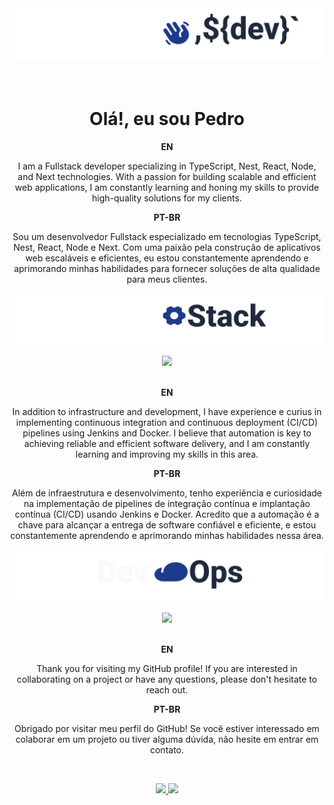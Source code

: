 
<img src="img/hiThere.png">



</a>
</div>
<div align="center" >
</br></br>
<h1 style="border-bottom: none" align="center"> Olá!, eu sou <strong style="border-bottom: none">Pedro</strong></h1>
<div   align="center">



**EN**
<p> I am a Fullstack developer specializing in TypeScript, Nest, React, Node, and Next technologies. With a passion for building scalable and efficient web applications, I am constantly learning and honing my skills to provide high-quality solutions for my clients.</p>

**PT-BR**
<p> Sou um desenvolvedor Fullstack especializado em tecnologias TypeScript, Nest, React, Node e Next. Com uma paixão pela construção de aplicativos web escaláveis e eficientes, eu estou constantemente aprendendo e aprimorando minhas habilidades para fornecer soluções de alta qualidade para meus clientes.</p>
<img src="img/techStack.png">

<p align="center">
  <a href="#">
   <img src="https://skillicons.dev/icons?i=javascript,typescript,python,nestjs,md,express,nodejs,lua,react,nextjs&perline=5" />
</br></br>
  </a>
</p>

**EN**
<p> In addition to infrastructure and development, I have experience e curius in implementing continuous integration and continuous deployment (CI/CD) pipelines using Jenkins and Docker. I believe that automation is key to achieving reliable and efficient software delivery, and I am constantly learning and improving my skills in this area.</p>
 
**PT-BR**
<p> Além de infraestrutura e desenvolvimento, tenho experiência e curiosidade na implementação de pipelines de integração contínua e implantação contínua (CI/CD) usando Jenkins e Docker. Acredito que a automação é a chave para alcançar a entrega de software confiável e eficiente, e estou constantemente aprendendo e aprimorando minhas habilidades nessa área.</p>

<img src="img/devOps.png">
<p align="center">
  <a href="#">
   <img src="https://skillicons.dev/icons?i=docker,aws,kubernetes,git,jenkins,linux,github&perline=7" />
</br></br>
  </a>
</p>
</div>
</p>

 **EN**
<p>Thank you for visiting my GitHub profile! If you are interested in collaborating on a project or have any questions, please don't hesitate to reach out.</p>
 
 **PT-BR**
<p>Obrigado por visitar meu perfil do GitHub! Se você estiver interessado em colaborar em um projeto ou tiver alguma dúvida, não hesite em entrar em contato.</p>
<br>
<p align="center">
  <a href="https://www.linkedin.com/in/pedrosi/">
    <img src="https://skillicons.dev/icons?i=linkedin" />
  </a>
    <a href="https://github.com/PSousaDev">
    <img src="https://skillicons.dev/icons?i=github" />
  </a>